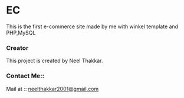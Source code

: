 # EC
This is the first e-commerce site made by me with winkel template and PHP,MySQL

### Creator
This project is created by Neel Thakkar.

### Contact Me::
Mail at :: neelthakkar2001@gmail.com
